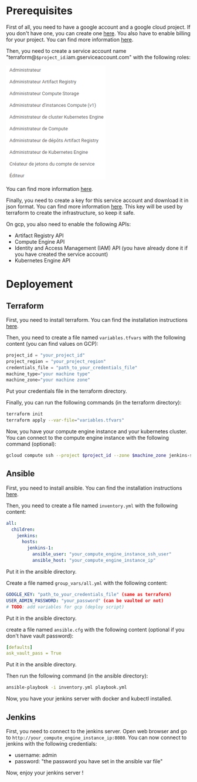 # Prerequisites

First of all, you need to have a google account and a google cloud project. If you don't have one, you can create one [here](https://console.cloud.google.com/).
You also have to enable billing for your project. You can find more information [here](https://cloud.google.com/billing/docs/how-to/modify-project).


Then, you need to create a service account name "terraform@`$project_id`.iam.gserviceaccount.com" with the following roles:

![Alt text](docs/image.png)

You can find more information [here](https://cloud.google.com/iam/docs/creating-managing-service-accounts).

Finally, you need to create a key for this service account and download it in json format. You can find more information [here](https://cloud.google.com/iam/docs/creating-managing-service-account-keys). This key will be used by terraform to create the infrastructure, so keep it safe.

On gcp, you also need to enable the following APIs:
- Artifact Registry API
- Compute Engine API
- Identity and Access Management (IAM) API (you have already done it if you have created the service account)
- Kubernetes Engine API

# Deployement

## Terraform

First, you need to install terraform. You can find the installation instructions [here](https://learn.hashicorp.com/tutorials/terraform/install-cli).

Then, you need to create a file named `variables.tfvars` with the following content (you can find values on GCP):

```terraform
project_id = "your_project_id"
project_region = "your_project_region"
credentials_file = "path_to_your_credentials_file"
machine_type="your machine type"
machine_zone="your machine zone"
```

Put your credentials file in the terraform directory.

Finally, you can run the following commands (in the terraform directory):

```bash
terraform init
terraform apply --var-file="variables.tfvars"
```

Now, you have your compute engine instance and your kubernetes cluster. You can connect to the compute engine instance with the following command (optional):

```bash
gcloud compute ssh --project $project_id --zone $machine_zone jenkins-server
```

## Ansible

First, you need to install ansible. You can find the installation instructions [here](https://docs.ansible.com/ansible/latest/installation_guide/intro_installation.html).

Then, you need to create a file named `inventory.yml` with the following content:

```yaml
all:
  children:
    jenkins:
      hosts:
        jenkins-1:
          ansible_user: "your_compute_engine_instance_ssh_user"
          ansible_host: "your_compute_engine_instance_ip"
```

Put it in the ansible directory.

Create a file named `group_vars/all.yml` with the following content:

```yaml
GOOGLE_KEY: "path_to_your_credentials_file" (same as terraform)
USER_ADMIN_PASSWORD: "your_password" (can be vaulted or not)
# TODO: add variables for gcp (deploy script)
```

Put it in the ansible directory.

create a file named `ansible.cfg` with the following content (optional if you don't have vault password):

```yaml
[defaults]
ask_vault_pass = True
```

Put it in the ansible directory.

Then run the following command (in the ansible directory):

```bash
ansible-playbook -i inventory.yml playbook.yml
```

Now, you have your jenkins server with docker and kubectl installed.

## Jenkins

First, you need to connect to the jenkins server. Open web browser and go to `http://your_compute_engine_instance_ip:8080`. You can now connect to jenkins with the following credentials:

- username: admin
- password: "the password you have set in the ansible var file"

Now, enjoy your jenkins server !
